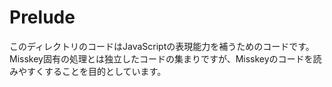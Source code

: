 # Prelude
このディレクトリのコードはJavaScriptの表現能力を補うためのコードです。
Misskey固有の処理とは独立したコードの集まりですが、Misskeyのコードを読みやすくすることを目的としています。
